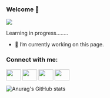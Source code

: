 ### Welcome 👋
![](https://www.brandcrowd.com/maker/social/b6vzxes4ml)

Learning in progress........

- 🔭 I’m currently working on this page. 

<h3 align="left">Connect with me:</h3>
<p align="left">
<a href="https://github.com/vl4w15" target="blank"><img align="center" src="https://cdn.jsdelivr.net/npm/simple-icons@3.0.1/icons/github.svg" alt="" height="30" width="40" /></a> 
<a href="https://www.twitter.com/vlaw15" target="blank"><img align="center" src="https://cdn.jsdelivr.net/npm/simple-icons@3.0.1/icons/twitter.svg" alt="" height="30" width="40" /></a>
<a href="https://www.linkedin.com/in/vincent-law-vl415/" target="blank"><img align="center" src="https://cdn.jsdelivr.net/npm/simple-icons@3.0.1/icons/linkedin.svg" alt="" height="30" width="40" /></a>
<a href="https://www.instagram.com/vl4w15/" target="blank"><img align="center" src="https://cdn.jsdelivr.net/npm/simple-icons@3.0.1/icons/instagram.svg" alt="" height="30" width="40" /></a>
</p>    

![Anurag's GitHub stats](https://github-readme-stats.vercel.app/api?username=vl4w15&show_icons=true&theme=prussian)
